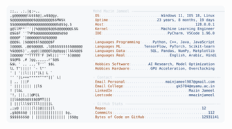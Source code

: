<picture>
  <source srcset="https://raw.githubusercontent.com/mmazinjameel/mmazinjameel/main/dark_mode.svg?v=1753359736" media="(prefers-color-scheme: dark)">
  <img src="https://raw.githubusercontent.com/mmazinjameel/mmazinjameel/main/light_mode.svg?v=1753359736">
</picture>
